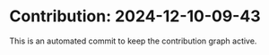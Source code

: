 # Contribution: 2024-12-10-09-43
This is an automated commit to keep the contribution graph active.
